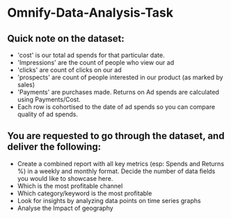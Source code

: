 # Omnify-Data-Analysis-Task

## Quick note on the dataset: 
- 'cost' is our total ad spends for that particular date.
- 'Impressions' are the count of people who view our ad
- 'clicks' are count of clicks on our ad
-  'prospects' are count of people interested in our product (as marked by sales)
- 'Payments' are purchases made. Returns on Ad spends are calculated using Payments/Cost.
- Each row is cohortised to the date of ad spends so you can compare quality of ad spends.
 
## You are requested to go through the dataset, and deliver the following:
- Create a combined report with all key metrics (esp: Spends and Returns %) in a weekly and monthly format. Decide the number of data fields you would like to showcase here.
- Which is the most profitable channel
- Which category/keyword is the most profitable
- Look for insights by analyzing data points on time series graphs
- Analyse the Impact of geography
